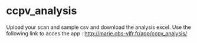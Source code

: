 # ccpv_analysis
Upload your scan and sample csv and download the analysis excel.
Use the following link to acces the app : http://marie.obs-vlfr.fr/app/ccpv_analysis/